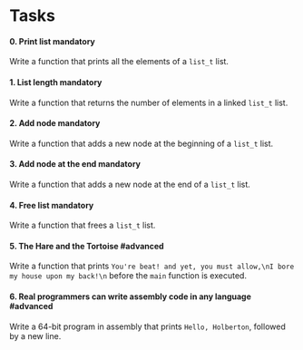 # Tasks

  <h4 class="task">
    0. Print list
      <span class="alert alert-warning mandatory-optional">
        mandatory
      </span>
  </h4>
  <p>Write a function that prints all the elements of a <code>list_t</code> list.</p>

  <h4 class="task">
    1. List length
      <span class="alert alert-warning mandatory-optional">
        mandatory
      </span>
  </h4>
  <p>Write a function that returns the number of elements in a linked <code>list_t</code> list.</p>

  <h4 class="task">
    2. Add node
      <span class="alert alert-warning mandatory-optional">
        mandatory
      </span>
  </h4>
  <p>Write a function that adds a new node at the beginning of a <code>list_t</code> list.</p>

  <h4 class="task">
    3. Add node at the end
      <span class="alert alert-warning mandatory-optional">
        mandatory
      </span>
  </h4>
  <p>Write a function that adds a new node at the end of a <code>list_t</code> list.</p>

  <h4 class="task">
    4. Free list
      <span class="alert alert-warning mandatory-optional">
        mandatory
      </span>
  </h4>
  <p>Write a function that frees a <code>list_t</code> list.</p>

  <h4 class="task">
    5. The Hare and the Tortoise
      <span class="alert alert-info mandatory-optional">
        #advanced
      </span>
  </h4>
<p>Write a function that prints <code>You&#39;re beat! and yet, you must allow,\nI bore my house upon my back!\n</code> before the <code>main</code> function is executed.</p>

  <h4 class="task">
    6. Real programmers can write assembly code in any language
      <span class="alert alert-info mandatory-optional">
        #advanced
      </span>
  </h4>
  <p>Write a 64-bit program in assembly that prints <code>Hello, Holberton</code>, followed by a new line.</p>
